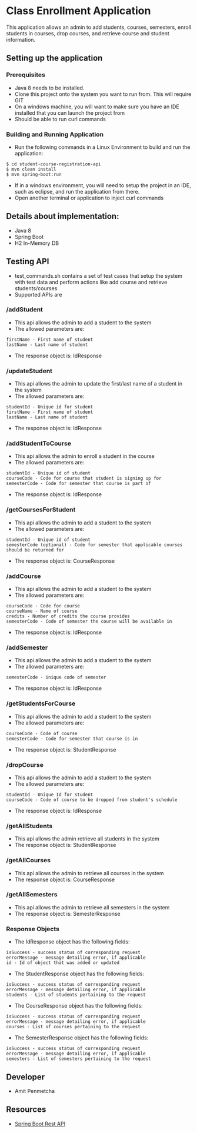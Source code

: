 
# Class Enrollment Application

This application allows an admin to add students, courses, semesters, enroll students in courses, drop courses, and retrieve course and student information.

## Setting up the application


### Prerequisites

- Java 8 needs to be installed.
- Clone this project onto the system you want to run from. This will require GIT
- On a windows machine, you will want to make sure you have an IDE installed that you can launch the project from
- Should be able to run curl commands

### Building and Running Application
- Run the following commands in a Linux Environment to build and run the application:
```
$ cd student-course-registration-api
$ mvn clean install 
$ mvn spring-boot:run
```
- If in a windows environment, you will need to setup the project in an IDE, such as eclipse, and run the application from there.
- Open another terminal or application to inject curl commands

## Details about implementation:
- Java 8
- Spring Boot
- H2 In-Memory DB

## Testing API
- test_commands.sh contains a set of test cases that setup the system with test data and perform actions like add course and retrieve students/courses
- Supported APIs are 
### /addStudent
- This api allows the admin to add a student to the system
- The allowed parameters are:
```
firstName - First name of student
lastName - Last name of student
```
- The response object is: IdResponse

### /updateStudent
- This api allows the admin to update the first/last name of a student in the system
- The allowed parameters are:
```
studentId - Unique id for student
firstName - First name of student
lastName - Last name of student
```
- The response object is: IdResponse

### /addStudentToCourse
- This api allows the admin to enroll a student in the course
- The allowed parameters are:
```
studentId - Unique id of student
courseCode - Code for course that student is signing up for
semesterCode - Code for semester that course is part of
```
- The response object is: IdResponse

### /getCoursesForStudent
- This api allows the admin to add a student to the system
- The allowed parameters are:
```
studentId - Unique id of student
semesterCode (optional) - Code for semester that applicable courses should be returned for
```
- The response object is: CourseResponse

### /addCourse
- This api allows the admin to add a student to the system
- The allowed parameters are:
```
courseCode - Code for course
courseName - Name of course
credits - Number of credits the course provides
semesterCode - Code of semester the course will be available in
```
- The response object is: IdResponse

### /addSemester
- This api allows the admin to add a student to the system
- The allowed parameters are:
```
semesterCode - Unique code of semester
```
- The response object is: IdResponse

### /getStudentsForCourse
- This api allows the admin to add a student to the system
- The allowed parameters are:
```
courseCode - Code of course
semesterCode - Code for semester that course is in
```
- The response object is: StudentResponse

### /dropCourse
- This api allows the admin to add a student to the system
- The allowed parameters are:
```
studentId - Unique Id for student
courseCode - Code of course to be dropped from student's schedule
```
- The response object is: IdResponse

### /getAllStudents
- This api allows the admin retrieve all students in the system
- The response object is: StudentResponse

### /getAllCourses
- This api allows the admin to retrieve all courses in the system
- The response object is: CourseResponse

### /getAllSemesters
- This api allows the admin to retrieve all semesters in the system
- The response object is: SemesterResponse

### Response Objects
- The IdResponse object has the following fields:
```
isSuccess - success status of corresponding request
errorMessage - message detailing error, if applicable
id - Id of object that was added or updated
```

- The StudentResponse object has the following fields:
```
isSuccess - success status of corresponding request
errorMessage - message detailing error, if applicable
students - List of students pertaining to the request
```

- The CourseResponse object has the following fields:
```
isSuccess - success status of corresponding request
errorMessage - message detailing error, if applicable
courses - List of courses pertaining to the request
```

- The SemesterResponse object has the following fields:
```
isSuccess - success status of corresponding request
errorMessage - message detailing error, if applicable
semesters - List of semesters pertaining to the request
```

## Developer

* Amit Penmetcha

## Resources

* [Spring Boot Rest API](https://spring.io/guides/gs/rest-service/)
